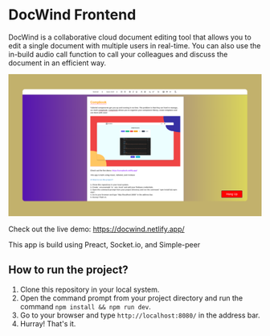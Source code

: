 # DocWind Frontend

DocWind is a collaborative cloud document editing tool that allows you to edit a single document with multiple users in real-time. You can also use the in-build audio call function to call your colleagues and discuss the document in an efficient way.

![IMG](./docwind.png)

Check out the live demo: https://docwind.netlify.app/

This app is build using Preact, Socket.io, and Simple-peer

## How to run the project?

1. Clone this repository in your local system.
2. Open the command prompt from your project directory and run the command `npm install && npm run dev`.
3. Go to your browser and type `http://localhost:8080/` in the address bar.
4. Hurray! That's it.
